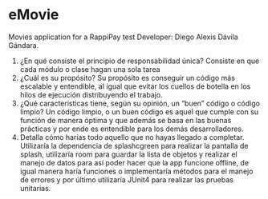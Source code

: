 # eMovie
Movies application for a RappiPay test
Developer: Diego Alexis Dávila Gándara.

1.	¿En qué consiste el principio de responsabilidad única? 
Consiste en que  cada módulo o clase hagan una sola tarea
2.	¿Cuál es su propósito?
Su propósito es conseguir un código más escalable y entendible, al igual que evitar los cuellos de botella en los hilos de ejecución distribuyendo el trabajo.
3.	¿Qué características tiene, según su opinión, un “buen” código o código limpio?
Un código limpio, o un buen código es aquel que cumple con su función de manera óptima y que además se basa en las buenas prácticas y por ende es entendible 
para los demás desarrolladores. 
4.	Detalla cómo harías todo aquello que no hayas llegado a completar.
Utilizaría la dependencia de splashcgreen para realizar la pantalla de splash, utilizaría room para guardar la lista de objetos y realizar el manejo de datos 
para así poder hacer que la app funcione offline, de igual manera haría funciones o implementaría métodos para el manejo de errores y
por último utilizaría JUnit4 para realizar las pruebas unitarias.

